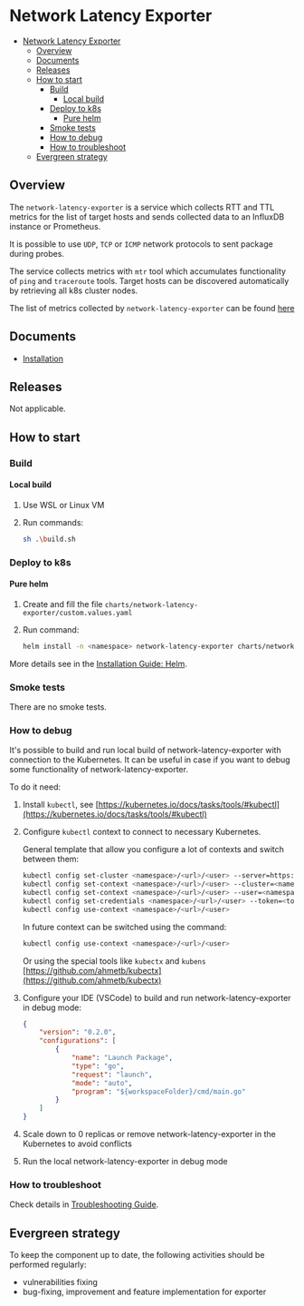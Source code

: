 # Network Latency Exporter

* [Network Latency Exporter](#network-latency-exporter)
  * [Overview](#overview)
  * [Documents](#documents)
  * [Releases](#releases)
  * [How to start](#how-to-start)
    * [Build](#build)
      * [Local build](#local-build)
    * [Deploy to k8s](#deploy-to-k8s)
      * [Pure helm](#pure-helm)
    * [Smoke tests](#smoke-tests)
    * [How to debug](#how-to-debug)
    * [How to troubleshoot](#how-to-troubleshoot)
  * [Evergreen strategy](#evergreen-strategy)

## Overview

The `network-latency-exporter` is a service which collects RTT and TTL metrics
for the list of target hosts and sends collected data to an InfluxDB instance or Prometheus.

It is possible to use `UDP`, `TCP` or `ICMP` network protocols to sent package during probes.

The service collects metrics with `mtr` tool which accumulates functionality of `ping` and `traceroute` tools.
Target hosts can be discovered automatically by retrieving all k8s cluster nodes.

The list of metrics collected by `network-latency-exporter` can be found [here](/docs/public/metrics.md)

## Documents

* [Installation](docs/public/installation.md)

## Releases

Not applicable.

## How to start

### Build

#### Local build

1. Use WSL or Linux VM
2. Run commands:

    ```bash
    sh .\build.sh
    ```

### Deploy to k8s

#### Pure helm

1. Create and fill the file `charts/network-latency-exporter/custom.values.yaml`
2. Run command:

    ```bash
    helm install -n <namespace> network-latency-exporter charts/network-latency-exporter -f charts/network-latency-exporter/custom.values.yaml
    ```

More details see in the [Installation Guide: Helm](docs/public/installation.md#using-helm).

### Smoke tests

There are no smoke tests.

### How to debug

It's possible to build and run local build of network-latency-exporter with connection to the Kubernetes.
It can be useful in case if you want to debug some functionality of network-latency-exporter.

To do it need:

1. Install `kubectl`, see [https://kubernetes.io/docs/tasks/tools/#kubectl](https://kubernetes.io/docs/tasks/tools/#kubectl)
2. Configure `kubectl` context to connect to necessary Kubernetes.

    General template that allow you configure a lot of contexts and switch between them:

    ```bash
    kubectl config set-cluster <namespace>/<url>/<user> --server=https://<kube_api_url>:<kube_api_port> --insecure-skip-tls-verify=true
    kubectl config set-context <namespace>/<url>/<user> --cluster=<namespace>/<url>/<user>
    kubectl config set-context <namespace>/<url>/<user> --user=<namespace>/<url>/<user>
    kubectl config set-credentials <namespace>/<url>/<user> --token=<token>
    kubectl config use-context <namespace>/<url>/<user>
    ```

    In future context can be switched using the command:

    ```bash
    kubectl config use-context <namespace>/<url>/<user>
    ```

    Or using the special tools like `kubectx` and `kubens` [https://github.com/ahmetb/kubectx](https://github.com/ahmetb/kubectx)

3. Configure your IDE (VSCode) to build and run network-latency-exporter in debug mode:

    ```json
    {
        "version": "0.2.0",
        "configurations": [
            {
                "name": "Launch Package",
                "type": "go",
                "request": "launch",
                "mode": "auto",
                "program": "${workspaceFolder}/cmd/main.go"
            }
        ]
    }
    ```

4. Scale down to 0 replicas or remove network-latency-exporter in the Kubernetes to avoid conflicts
5. Run the local network-latency-exporter in debug mode

### How to troubleshoot

Check details in [Troubleshooting Guide](docs/troubleshooting.md).

## Evergreen strategy

To keep the component up to date, the following activities should be performed regularly:

* vulnerabilities fixing
* bug-fixing, improvement and feature implementation for exporter
